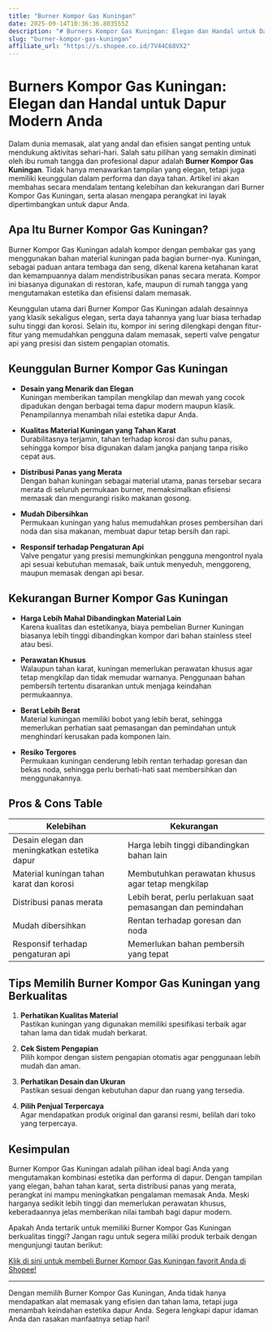 ```yaml
---
title: "Burner Kompor Gas Kuningan"
date: 2025-09-14T10:36:36.803555Z
description: "# Burners Kompor Gas Kuningan: Elegan dan Handal untuk Dapur Modern Anda..."
slug: "burner-kompor-gas-kuningan"
affiliate_url: "https://s.shopee.co.id/7V44C68VX2"
---
```

# Burners Kompor Gas Kuningan: Elegan dan Handal untuk Dapur Modern Anda

Dalam dunia memasak, alat yang andal dan efisien sangat penting untuk mendukung aktivitas sehari-hari. Salah satu pilihan yang semakin diminati oleh ibu rumah tangga dan profesional dapur adalah **Burner Kompor Gas Kuningan**. Tidak hanya menawarkan tampilan yang elegan, tetapi juga memiliki keunggulan dalam performa dan daya tahan. Artikel ini akan membahas secara mendalam tentang kelebihan dan kekurangan dari Burner Kompor Gas Kuningan, serta alasan mengapa perangkat ini layak dipertimbangkan untuk dapur Anda.

## Apa Itu Burner Kompor Gas Kuningan?

Burner Kompor Gas Kuningan adalah kompor dengan pembakar gas yang menggunakan bahan material kuningan pada bagian burner-nya. Kuningan, sebagai paduan antara tembaga dan seng, dikenal karena ketahanan karat dan kemampuannya dalam mendistribusikan panas secara merata. Kompor ini biasanya digunakan di restoran, kafe, maupun di rumah tangga yang mengutamakan estetika dan efisiensi dalam memasak.

Keunggulan utama dari Burner Kompor Gas Kuningan adalah desainnya yang klasik sekaligus elegan, serta daya tahannya yang luar biasa terhadap suhu tinggi dan korosi. Selain itu, kompor ini sering dilengkapi dengan fitur-fitur yang memudahkan pengguna dalam memasak, seperti valve pengatur api yang presisi dan sistem pengapian otomatis.

## Keunggulan Burner Kompor Gas Kuningan

- **Desain yang Menarik dan Elegan**  
Kuningan memberikan tampilan mengkilap dan mewah yang cocok dipadukan dengan berbagai tema dapur modern maupun klasik. Penampilannya menambah nilai estetika dapur Anda.

- **Kualitas Material Kuningan yang Tahan Karat**  
Durabilitasnya terjamin, tahan terhadap korosi dan suhu panas, sehingga kompor bisa digunakan dalam jangka panjang tanpa risiko cepat aus.

- **Distribusi Panas yang Merata**  
Dengan bahan kuningan sebagai material utama, panas tersebar secara merata di seluruh permukaan burner, memaksimalkan efisiensi memasak dan mengurangi risiko makanan gosong.

- **Mudah Dibersihkan**  
Permukaan kuningan yang halus memudahkan proses pembersihan dari noda dan sisa makanan, membuat dapur tetap bersih dan rapi.

- **Responsif terhadap Pengaturan Api**  
Valve pengatur yang presisi memungkinkan pengguna mengontrol nyala api sesuai kebutuhan memasak, baik untuk menyeduh, menggoreng, maupun memasak dengan api besar.

## Kekurangan Burner Kompor Gas Kuningan

- **Harga Lebih Mahal Dibandingkan Material Lain**  
Karena kualitas dan estetikanya, biaya pembelian Burner Kuningan biasanya lebih tinggi dibandingkan kompor dari bahan stainless steel atau besi.

- **Perawatan Khusus**  
Walaupun tahan karat, kuningan memerlukan perawatan khusus agar tetap mengkilap dan tidak memudar warnanya. Penggunaan bahan pembersih tertentu disarankan untuk menjaga keindahan permukaannya.

- **Berat Lebih Berat**  
Material kuningan memiliki bobot yang lebih berat, sehingga memerlukan perhatian saat pemasangan dan pemindahan untuk menghindari kerusakan pada komponen lain.

- **Resiko Tergores**  
Permukaan kuningan cenderung lebih rentan terhadap goresan dan bekas noda, sehingga perlu berhati-hati saat membersihkan dan menggunakannya.

## Pros & Cons Table

| Kelebihan                                              | Kekurangan                                                    |
|--------------------------------------------------------|---------------------------------------------------------------|
| Desain elegan dan meningkatkan estetika dapur       | Harga lebih tinggi dibandingkan bahan lain                   |
| Material kuningan tahan karat dan korosi             | Membutuhkan perawatan khusus agar tetap mengkilap          |
| Distribusi panas merata                              | Lebih berat, perlu perlakuan saat pemasangan dan pemindahan |
| Mudah dibersihkan                                    | Rentan terhadap goresan dan noda                            |
| Responsif terhadap pengaturan api                     | Memerlukan bahan pembersih yang tepat                        |

## Tips Memilih Burner Kompor Gas Kuningan yang Berkualitas

1. **Perhatikan Kualitas Material**  
Pastikan kuningan yang digunakan memiliki spesifikasi terbaik agar tahan lama dan tidak mudah berkarat.

2. **Cek Sistem Pengapian**  
Pilih kompor dengan sistem pengapian otomatis agar penggunaan lebih mudah dan aman.

3. **Perhatikan Desain dan Ukuran**  
Pastikan sesuai dengan kebutuhan dapur dan ruang yang tersedia.

4. **Pilih Penjual Terpercaya**  
Agar mendapatkan produk original dan garansi resmi, belilah dari toko yang terpercaya.

## Kesimpulan

Burner Kompor Gas Kuningan adalah pilihan ideal bagi Anda yang mengutamakan kombinasi estetika dan performa di dapur. Dengan tampilan yang elegan, bahan tahan karat, serta distribusi panas yang merata, perangkat ini mampu meningkatkan pengalaman memasak Anda. Meski harganya sedikit lebih tinggi dan memerlukan perawatan khusus, keberadaannya jelas memberikan nilai tambah bagi dapur modern.

Apakah Anda tertarik untuk memiliki Burner Kompor Gas Kuningan berkualitas tinggi? Jangan ragu untuk segera miliki produk terbaik dengan mengunjungi tautan berikut:

[Klik di sini untuk membeli Burner Kompor Gas Kuningan favorit Anda di Shopee!](https://s.shopee.co.id/7V44C68VX2)

---

Dengan memilih Burner Kompor Gas Kuningan, Anda tidak hanya mendapatkan alat memasak yang efisien dan tahan lama, tetapi juga menambah keindahan estetika dapur Anda. Segera lengkapi dapur idaman Anda dan rasakan manfaatnya setiap hari!
